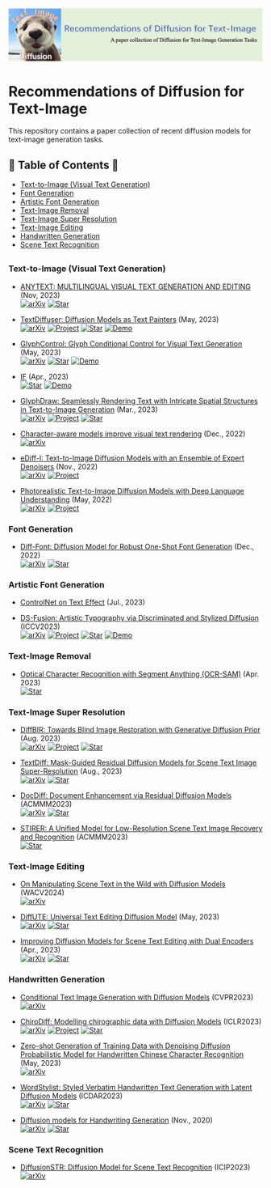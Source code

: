 ![LOGO](imgs/logo.png)
# Recommendations of Diffusion for Text-Image
This repository contains a paper collection of recent diffusion models for text-image generation tasks.

## 📖 Table of Contents 👀
- [Text-to-Image (Visual Text Generation)](#text-to-image-visual-text-generation)
- [Font Generation](#font-generation)
- [Artistic Font Generation](#artistic-font-generation)
- [Text-Image Removal](#text-image-removal)
- [Text-Image Super Resolution](#text-image-super-resolution)
- [Text-Image Editing](#text-image-editing)
- [Handwritten Generation](#handwritten-generation)
- [Scene Text Recognition](#scene-text-recognition)
##

### Text-to-Image (Visual Text Generation)
+ [ANYTEXT: MULTILINGUAL VISUAL TEXT GENERATION AND EDITING](https://arxiv.org/abs/2311.03054) (Nov, 2023)  
  [![arXiv](https://img.shields.io/badge/arXiv-b31b1b.svg)](https://arxiv.org/abs/2311.03054)
  [![Star](https://img.shields.io/github/stars/tyxsspa/AnyText.svg?style=social&label=Star)](https://github.com/tyxsspa/AnyText)

+ [TextDiffuser: Diffusion Models as Text Painters](https://arxiv.org/abs/2305.10855) (May, 2023)  
  [![arXiv](https://img.shields.io/badge/arXiv-b31b1b.svg)](https://arxiv.org/abs/2305.10855)
  [![Project](https://img.shields.io/badge/Project-9cf)](https://modelscope.cn/models/damo/text-to-video-synthesis/summary)
  [![Star](https://img.shields.io/github/stars/microsoft/unilm.svg?style=social&label=Star)](https://github.com/microsoft/unilm/tree/master/textdiffuser)
  [![Demo](https://img.shields.io/badge/Demo-8A2BE2)](https://huggingface.co/spaces/JingyeChen22/TextDiffuser)

+ [GlyphControl: Glyph Conditional Control for Visual Text Generation](https://arxiv.org/abs/2305.18259) (May, 2023)  
  [![arXiv](https://img.shields.io/badge/arXiv-b31b1b.svg)](https://arxiv.org/abs/2305.18259)
  [![Star](https://img.shields.io/github/stars/AIGText/GlyphControl-release.svg?style=social&label=Star)](https://github.com/AIGText/GlyphControl-release)
  [![Demo](https://img.shields.io/badge/Demo-8A2BE2)](https://huggingface.co/spaces/AIGText/GlyphControl)

+ [IF](https://github.com/deep-floyd/IF) (Apr., 2023)  
  [![Star](https://img.shields.io/github/stars/deep-floyd/IF.svg?style=social&label=Star)](https://github.com/deep-floyd/IF)
  [![Demo](https://img.shields.io/badge/Demo-8A2BE2)](https://huggingface.co/spaces/DeepFloyd/IF)

+ [GlyphDraw: Seamlessly Rendering Text with Intricate Spatial Structures in Text-to-Image Generation](https://arxiv.org/abs/2303.17870) (Mar., 2023)  
  [![arXiv](https://img.shields.io/badge/arXiv-b31b1b.svg)](https://arxiv.org/abs/2303.17870)
  [![Project](https://img.shields.io/badge/Project-9cf)](https://1073521013.github.io/glyph-draw.github.io/)
  [![Star](https://img.shields.io/github/stars/OPPO-Mente-Lab/GlyphDraw.svg?style=social&label=Star)](https://github.com/OPPO-Mente-Lab/GlyphDraw)

+ [Character-aware models improve visual text rendering](https://arxiv.org/abs/2212.10562) (Dec., 2022)  
  [![arXiv](https://img.shields.io/badge/arXiv-b31b1b.svg)](https://arxiv.org/abs/2212.10562)

+ [eDiff-I: Text-to-Image Diffusion Models with an Ensemble of Expert Denoisers](https://arxiv.org/abs/2211.01324) (Nov., 2022)  
  [![arXiv](https://img.shields.io/badge/arXiv-b31b1b.svg)](https://arxiv.org/abs/2211.01324)
  [![Project](https://img.shields.io/badge/Project-9cf)](https://deepimagination.cc/eDiff-I/)

+ [Photorealistic Text-to-Image Diffusion Models with Deep Language Understanding](https://arxiv.org/abs/2205.11487) (May, 2022)  
  [![arXiv](https://img.shields.io/badge/arXiv-b31b1b.svg)](https://arxiv.org/abs/2205.11487)
  [![Project](https://img.shields.io/badge/Project-9cf)](https://imagen.research.google/)

### Font Generation
+ [Diff-Font: Diffusion Model for Robust One-Shot Font Generation](https://arxiv.org/abs/2212.05895) (Dec., 2022)  
  [![arXiv](https://img.shields.io/badge/arXiv-b31b1b.svg)](https://arxiv.org/abs/2212.05895)
  [![Star](https://img.shields.io/github/stars/Hxyz-123/Font-diff.svg?style=social&label=Star)](https://github.com/Hxyz-123/Font-diff)

### Artistic Font Generation
+ [ControlNet on Text Effect](https://mp.weixin.qq.com/s/rvpU4XhToldoec_bABeXJw) (Jul., 2023)

+ [DS-Fusion: Artistic Typography via Discriminated and Stylized Diffusion](https://arxiv.org/abs/2303.09604) (ICCV2023)  
  [![arXiv](https://img.shields.io/badge/arXiv-b31b1b.svg)](https://arxiv.org/abs/2303.09604)
  [![Project](https://img.shields.io/badge/Project-9cf)](https://ds-fusion.github.io/)
  [![Star](https://img.shields.io/github/stars/tmaham/DS-Fusion.svg?style=social&label=Star)](https://github.com/tmaham/DS-Fusion)
  [![Demo](https://img.shields.io/badge/Demo-8A2BE2)](https://huggingface.co/spaces/tmaham/DS-Fusion-Express)

### Text-Image Removal
+ [Optical Character Recognition with Segment Anything (OCR-SAM)](https://github.com/yeungchenwa/OCR-SAM) (Apr. 2023)  
  [![Star](https://img.shields.io/github/stars/yeungchenwa/OCR-SAM.svg?style=social&label=Star)](https://github.com/yeungchenwa/OCR-SAM)

### Text-Image Super Resolution
+ [DiffBIR: Towards Blind Image Restoration with Generative Diffusion Prior](https://arxiv.org/abs/2308.15070) (Aug. 2023)  
  [![arXiv](https://img.shields.io/badge/arXiv-b31b1b.svg)](https://arxiv.org/abs/2308.15070)
  [![Project](https://img.shields.io/badge/Project-9cf)](https://0x3f3f3f3fun.github.io/projects/diffbir/)
  [![Star](https://img.shields.io/github/stars/XPixelGroup/DiffBIR.svg?style=social&label=Star)](https://github.com/XPixelGroup/DiffBIR)

+ [TextDiff: Mask-Guided Residual Diffusion Models for Scene Text Image Super-Resolution](https://arxiv.org/abs/2308.06743) (Aug., 2023)  
  [![arXiv](https://img.shields.io/badge/arXiv-b31b1b.svg)](https://arxiv.org/abs/2308.06743)
  [![Star](https://img.shields.io/github/stars/Lenubolim/TextDiff.svg?style=social&label=Star)](https://github.com/Lenubolim/TextDiff)

+ [DocDiff: Document Enhancement via Residual Diffusion Models](https://arxiv.org/abs/2305.03892) (ACMMM2023)  
  [![arXiv](https://img.shields.io/badge/arXiv-b31b1b.svg)](https://arxiv.org/abs/2305.03892)
  [![Star](https://img.shields.io/github/stars/Royalvice/DocDiff.svg?style=social&label=Star)](https://github.com/Royalvice/DocDiff)

+ [STIRER: A Unified Model for Low-Resolution Scene Text Image Recovery and Recognition](https://github.com/zhaominyiz/STIRER) (ACMMM2023)  
  [![Star](https://img.shields.io/github/stars/zhaominyiz/STIRER.svg?style=social&label=Star)](https://github.com/zhaominyiz/STIRER)

### Text-Image Editing
+ [On Manipulating Scene Text in the Wild with Diffusion Models](https://arxiv.org/abs/2311.00734) (WACV2024)  
  [![arXiv](https://img.shields.io/badge/arXiv-b31b1b.svg)](https://arxiv.org/abs/2311.00734)

+ [DiffUTE: Universal Text Editing Diffusion Model](https://arxiv.org/abs/2305.10825) (May, 2023)  
  [![arXiv](https://img.shields.io/badge/arXiv-b31b1b.svg)](https://arxiv.org/abs/2305.10825)
  [![Star](https://img.shields.io/github/stars/chenhaoxing/DiffUTE.svg?style=social&label=Star)](https://github.com/chenhaoxing/DiffUTE)

+ [Improving Diffusion Models for Scene Text Editing with Dual Encoders](https://arxiv.org/abs/2304.05568) (Apr., 2023)  
  [![arXiv](https://img.shields.io/badge/arXiv-b31b1b.svg)](https://arxiv.org/abs/2304.05568)
  [![Star](https://img.shields.io/github/stars/UCSB-NLP-Chang/DiffSTE.svg?style=social&label=Star)](https://github.com/UCSB-NLP-Chang/DiffSTE)

### Handwritten Generation
+ [Conditional Text Image Generation with Diffusion Models](https://arxiv.org/abs/2306.10804) (CVPR2023)  
  [![arXiv](https://img.shields.io/badge/arXiv-b31b1b.svg)](https://arxiv.org/abs/2306.10804)

+ [ChiroDiff: Modelling chirographic data with Diffusion Models](https://arxiv.org/abs/2304.03785) (ICLR2023)  
  [![arXiv](https://img.shields.io/badge/arXiv-b31b1b.svg)](https://arxiv.org/abs/2304.03785)
  [![Project](https://img.shields.io/badge/Project-9cf)](https://ayandas.me/chirodiff)
  [![Star](https://img.shields.io/github/stars/dasayan05/chirodiff.svg?style=social&label=Star)](https://github.com/dasayan05/chirodiff)

+ [Zero-shot Generation of Training Data with Denoising Diffusion Probabilistic Model for Handwritten Chinese Character Recognition](https://arxiv.org/abs/2305.15660) (May, 2023)  
  [![arXiv](https://img.shields.io/badge/arXiv-b31b1b.svg)](https://arxiv.org/abs/2305.15660)

+ [WordStylist: Styled Verbatim Handwritten Text Generation with Latent Diffusion Models](https://arxiv.org/abs/2303.16576) (ICDAR2023)  
  [![arXiv](https://img.shields.io/badge/arXiv-b31b1b.svg)](https://arxiv.org/abs/2303.16576)
  [![Star](https://img.shields.io/github/stars/koninik/WordStylist.svg?style=social&label=Star)](https://github.com/koninik/WordStylist)

+ [Diffusion models for Handwriting Generation](https://arxiv.org/abs/2011.06704) (Nov., 2020)  
  [![arXiv](https://img.shields.io/badge/arXiv-b31b1b.svg)](https://arxiv.org/abs/2011.06704)
  [![Star](https://img.shields.io/github/stars/tcl9876/Diffusion-Handwriting-Generation.svg?style=social&label=Star)](https://github.com/tcl9876/Diffusion-Handwriting-Generation)

### Scene Text Recognition
+ [DiffusionSTR: Diffusion Model for Scene Text Recognition](https://arxiv.org/abs/2306.16707) (ICIP2023)  
  [![arXiv](https://img.shields.io/badge/arXiv-b31b1b.svg)](https://arxiv.org/abs/2306.16707)
